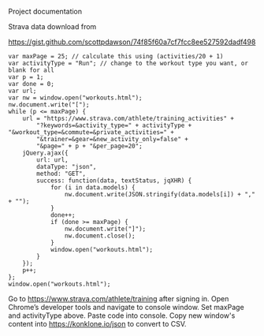 Project documentation


Strava data download from

https://gist.github.com/scottpdawson/74f85f60a7cf7fcc8ee527592dadf498

```
var maxPage = 25; // calculate this using (activities/20 + 1)
var activityType = "Run"; // change to the workout type you want, or blank for all
var p = 1;
var done = 0;
var url;
var nw = window.open("workouts.html");
nw.document.write("[");
while (p <= maxPage) {
    url = "https://www.strava.com/athlete/training_activities" +
        "?keywords=&activity_type=" + activityType + "&workout_type=&commute=&private_activities=" +
        "&trainer=&gear=&new_activity_only=false" +
        "&page=" + p + "&per_page=20";
    jQuery.ajax({
        url: url,
        dataType: "json",
        method: "GET",
        success: function(data, textStatus, jqXHR) {
            for (i in data.models) {
                nw.document.write(JSON.stringify(data.models[i]) + "," + "");
            }
            done++;
            if (done >= maxPage) {
                nw.document.write("]");
                nw.document.close();
            }
            window.open("workouts.html");
        }
    });
    p++;
};
window.open("workouts.html");
```

Go to https://www.strava.com/athlete/training after signing in.
Open Chrome’s developer tools and navigate to console window.
Set maxPage and activityType above.
Paste code into console.
Copy new window's content into https://konklone.io/json to convert to CSV.

